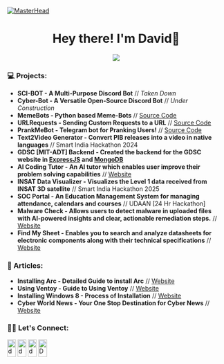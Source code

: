 [![MasterHead](https://user-images.githubusercontent.com/10498744/210012254-234538ff-d198-48aa-8964-37e6fd45d227.gif)](https://davezachofficial.me)


<h1 align="center"> Hey there! I'm David👋 </h1>

<p align="center"> <img src="https://komarev.com/ghpvc/?username=davezaxh&label=Profile%20views&color=0e75b6&style=flat"></img></p>

<!-- An aspirational entrepreneur, developer, leader, and mentor, who is committed to creating innovative solutions to solve real world problems-->

<!--
### Programming Languages & Tools:

[![Python](https://img.shields.io/badge/-Python-05122A?style=flat&logo=python)](https://www.python.org/)
[![C++](https://img.shields.io/badge/-C++-05122A?style=flat&logo=cplusplus&logoColor=00599C)](https://www.cplusplus.com/)
[![Bash](https://img.shields.io/badge/-Bash-05122A?style=flat&logo=GNUBash&logoColor=white)](https://www.gnu.org/software/bash/)
[![Git](https://img.shields.io/badge/-Git-05122A?style=flat&logo=git)](https://git-scm.com/)
[![VS Code](https://img.shields.io/badge/-VSCode-05122A?style=flat&logo=visualstudiocode&logoColor=007ACC)](https://code.visualstudio.com/)
[![Linux](https://img.shields.io/badge/-Linux-05122A?style=flat&logo=linux)](https://www.linux.org/)
[![GitHub](https://img.shields.io/badge/-GitHub-05122A?style=flat&logo=github)](https://github.com/)
[![Markdown](https://img.shields.io/badge/-Markdown-05122A?style=flat&logo=markdown)](https://www.markdownguide.org/)
[![Supabase](https://shields.io/badge/supabase-black?logo=supabase&style=for-the-badge)](https://supabase.com/docs)
[![MongoDB](https://img.shields.io/badge/-MongoDB-13aa52?style=for-the-badge&logo=mongodb&logoColor=white)](https://www.mongodb.com/docs/)
[![NextJS](https://img.shields.io/badge/next.js-000000?style=flat&logo=nextdotjs)](https://nextjs.org/docs)
[![Firebase](https://img.shields.io/badge/firebase-ffca28?style=for-the-badge&logo=firebase&logoColor=black)](https://firebase.google.com/docs)
[![ExpressJS](https://img.shields.io/badge/Express.js-000000?logo=express&logoColor=fff&style=flat)](https://expressjs.com/)
-->


### 💻 Projects:

- **SCI-BOT - A Multi-Purpose Discord Bot** // *Taken Down*
- **Cyber-Bot - A Versatile Open-Source Discord Bot** // *Under Construction*
- **MemeBots - Python based Meme-Bots** // [Source Code](https://github.com/davezaxh/MemeBot)
- **URLRequests - Sending Custom Requests to a URL** // [Source Code](https://github.com/davezaxh/URLRequests)
- **PrankMeBot - Telegram bot for Pranking Users!** // [Source Code](https://github.com/davezaxh/PrankMeBot)
- **Text2Video Generator - Convert PIB releases into a video in native languages** // Smart India Hackathon 2024
- **GDSC [MIT-ADT] Backend - Created the backend for the GDSC website in [ExpressJS](https://expressjs.com/) and [MongoDB](https://www.mongodb.com/)**
- **AI Coding Tutor - An AI tutor which enables user improve their problem solving capabilities** // [Website](codingtutorai.com)
- **INSAT Data Visualizer - Visualizes the Level 1 data received from INSAT 3D satellite** // Smart India Hackathon 2025
- **SOC Portal - An Education Management System for managing attendance, calendars and courses** // UDAAN [24 Hr Hackathon]
- **Malware Check - Allows users to detect malware in uploaded files with AI-powered insights and clear, actionable remediation steps.** // [Website](http://malwarecheck.vercel.app/)
- **Find My Sheet - Enables you to search and analyze datasheets for electronic components along with their technical specifications** // [Website](https://findmysheet.vercel.app/)


### 📲 Articles:

- **Installing Arc - Detailed Guide to install Arc** // [Website](https://cyberefficient.medium.com/installing-arc-on-your-website-64bd14410b37)
- **Using Ventoy -  Guide to Using Ventoy** // [Website](https://cyberefficient.medium.com/making-a-multi-boot-drive-bcb14473ecc4)
- **Installing Windows 8 - Process of Installation** // [Website](https://cyberefficientofficial.blogspot.com/2020/12/downgrading-your-system-to-windows-8.html)
- **Cyber World News - Your One Stop Destination for Cyber News** // [Website](https://cyberworld-news.web.app/)


<!-- ### ⚡GitHub Stats

<img align="left" src="https://github-readme-stats-sigma-five.vercel.app/api/top-langs?username=davezacofficial&show_icons=true&locale=en&layout=compact" alt="davezacoffical"/>
<!-- <img align="center" src="https://github-readme-stats-sigma-five.vercel.app/api?username=davezacofficial&show_icons=true&locale=en" alt="davezacofficial" /> -->
<!-- <img align="right" src="https://github-readme-streak-stats.herokuapp.com/?user=davezacofficial&" alt="davezacofficial" /> -->
 

### 🤝🏻 Let's Connect:

<a href="https://www.instagram.com/davezaxh/" target="blank"><img align="center" src="https://raw.githubusercontent.com/rahuldkjain/github-profile-readme-generator/master/src/images/icons/Social/instagram.svg" alt="davezachofficial" height="40px" width="20px" /></a>
<a href="https://x.com/davezaxh" target="blank"><img align="center" src="https://raw.githubusercontent.com/rahuldkjain/github-profile-readme-generator/master/src/images/icons/Social/twitter.svg" alt="davezacofficial" height="40" width="20" /></a>
<a href="https://dsc.bio/entrepreneur" target="blank"><img align="center" src="https://raw.githubusercontent.com/rahuldkjain/github-profile-readme-generator/master/src/images/icons/Social/discord.svg" alt="davezachofficial" height="40" width="20" /></a>
<a href="https://www.linkedin.com/in/david-zachariah/" target="blank"><img align="center" src="https://raw.githubusercontent.com/rahuldkjain/github-profile-readme-generator/master/src/images/icons/Social/linked-in-alt.svg" alt="DavidZachariah" height="40" width="20" /></a>

